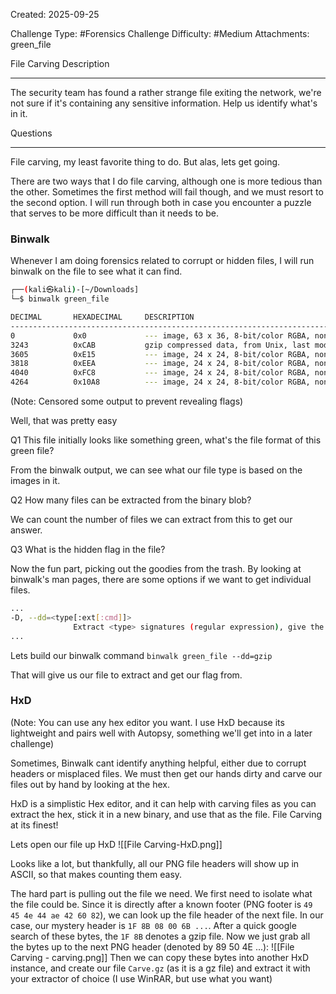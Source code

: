 Created: 2025-09-25

Challenge Type: #Forensics
Challenge Difficulty: #Medium
Attachments: green_file

File Carving
Description
***
The security team has found a rather strange file exiting the network, we're not sure if it's containing any sensitive information. Help us identify what's in it.

Questions
***
File carving, my least favorite thing to do. But alas, lets get going.

There are two ways that I do file carving, although one is more tedious than the other. Sometimes the first method will fail though, and we must resort to the second option. I will run through both in case you encounter a puzzle that serves to be more difficult than it needs to be.

### Binwalk
Whenever I am doing forensics related to corrupt or hidden files, I will run binwalk on the file to see what it can find. 

```sh
┌──(kali㉿kali)-[~/Downloads]
└─$ binwalk green_file   

DECIMAL       HEXADECIMAL     DESCRIPTION
--------------------------------------------------------------------------------
0             0x0             --- image, 63 x 36, 8-bit/color RGBA, non-interlaced
3243          0xCAB           gzip compressed data, from Unix, last modified: 2017-02-14 05:32:27
3605          0xE15           --- image, 24 x 24, 8-bit/color RGBA, non-interlaced
3818          0xEEA           --- image, 24 x 24, 8-bit/color RGBA, non-interlaced
4040          0xFC8           --- image, 24 x 24, 8-bit/color RGBA, non-interlaced
4264          0x10A8          --- image, 24 x 24, 8-bit/color RGBA, non-interlaced
```
(Note: Censored some output to prevent revealing flags)

Well, that was pretty easy

Q1
This file initially looks like something green, what's the file format of this green file?

From the binwalk output, we can see what our file type is based on the images in it.

Q2
How many files can be extracted from the binary blob?

We can count the number of files we can extract from this to get our answer.

Q3
What is the hidden flag in the file?

Now the fun part, picking out the goodies from the trash. By looking at binwalk's man pages, there are some options if we want to get individual files. 

```sh
...
-D, --dd=<type[:ext[:cmd]]>
              Extract <type> signatures (regular expression), give the files an extension of <ext>, and execute <cmd>
...
```

Lets build our binwalk command
`binwalk green_file --dd=gzip`

That will give us our file to extract and get our flag from.

### HxD
(Note: You can use any hex editor you want. I use HxD because its lightweight and pairs well with Autopsy, something we'll get into in a later challenge)

Sometimes, Binwalk cant identify anything helpful, either due to corrupt headers or misplaced files. We must then get our hands dirty and carve our files out by hand by looking at the hex.

HxD is a simplistic Hex editor, and it can help with carving files as you can extract the hex, stick it in a new binary, and use that as the file. File Carving at its finest!

Lets open our file up HxD
![[File Carving-HxD.png]]

Looks like a lot, but thankfully, all our PNG file headers will show up in ASCII, so that makes counting them easy.

The hard part is pulling out the file we need. We first need to isolate what the file could be. Since it is directly after a known footer (PNG footer is `49 45 4e 44 ae 42 60 82`), we can look up the file header of the next file. In our case, our mystery header is `1F 8B 08 00 6B ...`. After a quick google search of these bytes, the `1F 8B` denotes a gzip file. Now we just grab all the bytes up to the next PNG header (denoted by 89 50 4E ...):
![[File Carving - carving.png]]
Then we can copy these bytes into another HxD instance, and create our file `Carve.gz` (as it is a gz file) and extract it with your extractor of choice (I use WinRAR, but use what you want)
